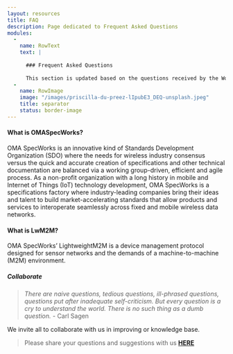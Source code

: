 ```yaml
---
layout: resources
title: FAQ
description: Page dedicated to Frequent Asked Questions
modules:
  -
    name: RowText
    text: | 
      
      ### Frequent Asked Questions
    
      This section is updated based on the questions received by the Working Groups.
  -
    name: RowImage
    image: "/images/priscilla-du-preez-lIpubE3_DEQ-unsplash.jpeg"
    title: separator
    status: border-image
--- 
```


#### What is OMASpecWorks?
OMA SpecWorks is an innovative kind of Standards Development Organization (SDO) where the needs for wireless industry consensus versus the quick and accurate creation of specifications and other technical documentation are balanced via a working group-driven, efficient and agile process. As a non-profit organization with a long history in mobile and Internet of Things (IoT) technology development, OMA SpecWorks is a specifications factory where industry-leading companies bring their ideas and talent to build market-accelerating standards that allow products and services to interoperate seamlessly across fixed and mobile wireless data networks.


#### What is LwM2M?
OMA SpecWorks’ LightweightM2M is a device management protocol designed for sensor networks and the demands of a machine-to-machine (M2M) environment.
</br>

##### Collaborate

> *There are naive questions, tedious questions, ill-phrased questions, questions put after inadequate self-criticism. But every question is a cry to understand the world. There is no such thing as a dumb question.* - Carl Sagen

We invite all to collaborate with us in improving or knowledge base. 
> Please share your questions and suggestions with us <a href="https://github.com/OpenMobileAlliance/OMA_LwM2M_for_Developers/issues" target="_blank"><strong>HERE</strong></a>
